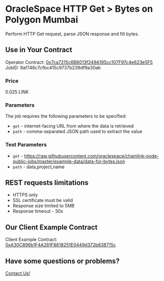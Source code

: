 # OracleSpace HTTP Get > Bytes on Polygon Mumbai

Perform HTTP Get request, parse JSON response and fill bytes.

## Use in Your Contract

Operator Contract: [0x7ca7215c6B8013f249A195cc107F97c4e623e5F5](https://mumbai.polygonscan.com/address/0x7ca7215c6B8013f249A195cc107F97c4e623e5F5)  
JobID: 9af746c7cfbc415c9737b239df9a30ab

### Price

0.025 LINK

### Parameters

The job requires the following parameters to be specified:

- `get` - internet-facing URL from where the data is retrieved
- `path` - comma-separated JSON path used to extract the value

### Test Parameters

- `get` - https://raw.githubusercontent.com/oraclespace/chainlink-node-public-jobs/master/example-data/data-for-bytes.json
- `path` - data,project,name

## REST requests limitations

- HTTPS only
- SSL certificate must be valid
- Response size limited to 5MB
- Response timeout - 30s

## Our Client Example Contract

Client Example Contract: [0xA30C896b1F4A261F8618251E0449d372b838715c](https://mumbai.polygonscan.com/address/0xA30C896b1F4A261F8618251E0449d372b838715c)

## Have some questions or problems?

[Contact Us!](https://github.com/oraclespace/chainlink-node-public-jobs#contact-us)
